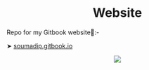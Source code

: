 <h1 align="center">Website</h1>
Repo for my Gitbook website🙂:- 

➤ [soumadip.gitbook.io](https://soumadip.gitbook.io) 

<p align="center">

  <img src="Assets/readme.gif">

</p>


